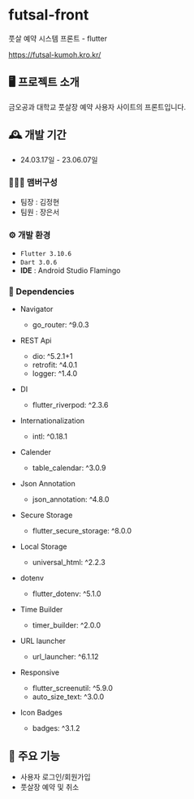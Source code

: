# futsal-front

풋살 예약 시스템 프론트 - flutter

https://futsal-kumoh.kro.kr/

## 🖥️ 프로젝트 소개

금오공과 대학교 풋살장 예약 사용자 사이트의 프론트입니다.
<br>

## 🕰️ 개발 기간

- 24.03.17일 - 23.06.07일

### 🧑‍🤝‍🧑 맴버구성

- 팀장 : 김정현
- 팀원 : 장은서

### ⚙️ 개발 환경

- `Flutter 3.10.6`
- `Dart 3.0.6`
- **IDE** : Android Studio Flamingo

### 📜 Dependencies

- Navigator
  - go_router: ^9.0.3
- REST Api
  - dio: ^5.2.1+1
  - retrofit: ^4.0.1
  - logger: ^1.4.0
- DI
  - flutter_riverpod: ^2.3.6
- Internationalization
  - intl: ^0.18.1
- Calender
  - table_calendar: ^3.0.9
- Json Annotation
  - json_annotation: ^4.8.0
- Secure Storage
  - flutter_secure_storage: ^8.0.0
- Local Storage
  - universal_html: ^2.2.3
- dotenv
  - flutter_dotenv: ^5.1.0
- Time Builder
  - timer_builder: ^2.0.0
- URL launcher
  - url_launcher: ^6.1.12
- Responsive
  - flutter_screenutil: ^5.9.0
  - auto_size_text: ^3.0.0
    
- Icon Badges
  - badges: ^3.1.2

## 📌 주요 기능

- 사용자 로그인/회원가입
- 풋살장 예약 및 취소
